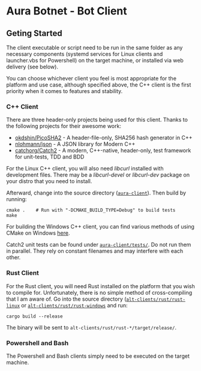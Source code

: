 # Aura Botnet - Bot Client

Geting Started
---
The client executable or script need to be run in the same folder as
any necessary components (systemd services for Linux clients and launcher.vbs
for Powershell) on the target machine, or installed via web delivery (see
below).

You can choose whichever client you feel is most appropriate for the platform
and use case, although specified above, the C++ client is the first priority
when it comes to features and stability.

### C++ Client
There are three header-only projects being used for this client. Thanks to the
following projects for their awesome work:
* [okdshin/PicoSHA2](https://github.com/okdshin/PicoSHA2/) -
A header-file-only, SHA256 hash generator in C++
* [nlohmann/json](https://github.com/nlohmann/json/) -
A JSON library for Modern C++
* [catchorg/Catch2](https://github.com/catchorg/Catch2/) -
A modern, C++-native, header-only, test framework for unit-tests, TDD and BDD

For the Linux C++ client, you will also need *libcurl* installed with
development files. There may be a *libcurl-devel* or *libcurl-dev* package on
your distro that you need to install.

Afterward, change into the source directory ([`aura-client`](../aura-client)).
Then build by running:
```
cmake .    # Run with "-DCMAKE_BUILD_TYPE=Debug" to build tests
make
```

For building the Windows C++ client, you can find various methods of using
CMake on Windows
[here](http://preshing.com/20170511/how-to-build-a-cmake-based-project/).

Catch2 unit tests can be found under [`aura-client/tests/`](../aura-client/tests/).
Do not run them in parallel. They rely on constant filenames and may interfere
with each other.

### Rust Client
For the Rust client, you will need Rust installed on the platform that you wish
to compile for. Unfortunately, there is no simple method of cross-compiling that
I am aware of. Go into the source directory ([`alt-clients/rust/rust-linux`](../alt-clients/rust/rust-linux) or
[`alt-clients/rust/rust-windows`](../alt-clients/rust/rust-windows) and run:
```
cargo build --release
```
The binary will be sent to `alt-clients/rust/rust-*/target/release/`.

### Powershell and Bash
The Powershell and Bash clients simply need to be executed on the target
machine.
